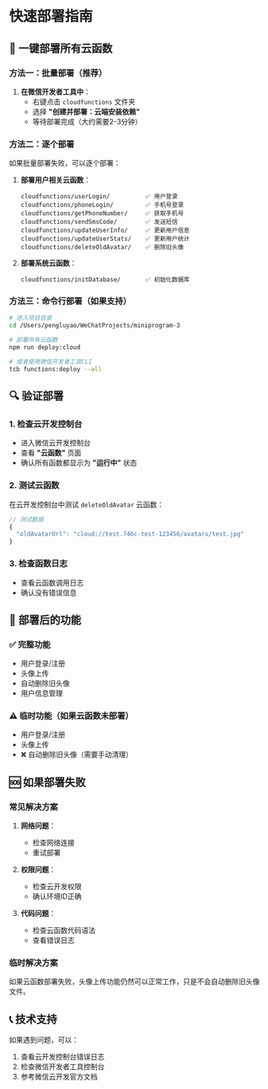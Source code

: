 # 快速部署指南

## 🚀 一键部署所有云函数

### 方法一：批量部署（推荐）

1. **在微信开发者工具中**：
   - 右键点击 `cloudfunctions` 文件夹
   - 选择 **"创建并部署：云端安装依赖"**
   - 等待部署完成（大约需要2-3分钟）

### 方法二：逐个部署

如果批量部署失败，可以逐个部署：

1. **部署用户相关云函数**：
   ```
   cloudfunctions/userLogin/          ✅ 用户登录
   cloudfunctions/phoneLogin/         ✅ 手机号登录
   cloudfunctions/getPhoneNumber/     ✅ 获取手机号
   cloudfunctions/sendSmsCode/        ✅ 发送短信
   cloudfunctions/updateUserInfo/     ✅ 更新用户信息
   cloudfunctions/updateUserStats/    ✅ 更新用户统计
   cloudfunctions/deleteOldAvatar/    ✅ 删除旧头像
   ```

2. **部署系统云函数**：
   ```
   cloudfunctions/initDatabase/       ✅ 初始化数据库
   ```

### 方法三：命令行部署（如果支持）

```bash
# 进入项目目录
cd /Users/pengluyao/WeChatProjects/miniprogram-3

# 部署所有云函数
npm run deploy:cloud

# 或者使用微信开发者工具CLI
tcb functions:deploy --all
```

## 🔍 验证部署

### 1. 检查云开发控制台
- 进入微信云开发控制台
- 查看 **"云函数"** 页面
- 确认所有函数都显示为 **"运行中"** 状态

### 2. 测试云函数
在云开发控制台中测试 `deleteOldAvatar` 云函数：
```javascript
// 测试数据
{
  "oldAvatarUrl": "cloud://test.746c-test-123456/avatars/test.jpg"
}
```

### 3. 检查函数日志
- 查看云函数调用日志
- 确认没有错误信息

## 🎯 部署后的功能

### ✅ 完整功能
- 用户登录/注册
- 头像上传
- 自动删除旧头像
- 用户信息管理

### ⚠️ 临时功能（如果云函数未部署）
- 用户登录/注册
- 头像上传
- ❌ 自动删除旧头像（需要手动清理）

## 🆘 如果部署失败

### 常见解决方案

1. **网络问题**：
   - 检查网络连接
   - 重试部署

2. **权限问题**：
   - 检查云开发权限
   - 确认环境ID正确

3. **代码问题**：
   - 检查云函数代码语法
   - 查看错误日志

### 临时解决方案

如果云函数部署失败，头像上传功能仍然可以正常工作，只是不会自动删除旧头像文件。

## 📞 技术支持

如果遇到问题，可以：
1. 查看云开发控制台错误日志
2. 检查微信开发者工具控制台
3. 参考微信云开发官方文档
